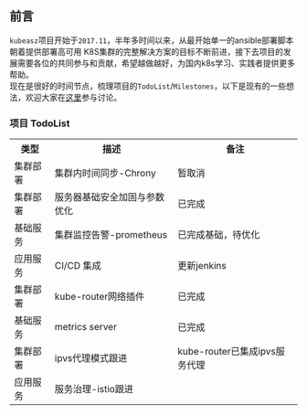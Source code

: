 ## 前言

`kubeasz`项目开始于`2017.11`，半年多时间以来，从最开始单一的ansible部署脚本朝着提供部署高可用 K8S集群的完整解决方案的目标不断前进，接下去项目的发展需要各位的共同参与和贡献，希望越做越好，为国内k8s学习、实践者提供更多帮助。  
现在是很好的时间节点，梳理项目的`TodoList`/`Milestones`，以下是现有的一些想法，欢迎大家在[这里](https://github.com/gjmzj/kubeasz/issues/188)参与讨论。

### 项目 TodoList 

<table border="0">
    <tr>
        <th>类型</th>
        <th>描述</th>
        <th>备注</th>
    </tr>
    <tr>
        <td>集群部署</td>
        <td>集群内时间同步-Chrony</td>
        <td>暂取消</td>
    </tr>
    <tr>
        <td>集群部署</td>
        <td>服务器基础安全加固与参数优化</td>
        <td>已完成</td>
    </tr>
    <tr>
        <td>基础服务</td>
        <td>集群监控告警-prometheus</td>
        <td>已完成基础，待优化</td>
    </tr>
    <tr>
        <td>应用服务</td>
        <td>CI/CD 集成</td>
        <td>更新jenkins</td>
    </tr>
    <tr>
        <td>集群部署</td>
        <td>kube-router网络插件</td>
        <td>已完成</td>
    </tr>
    <tr>
        <td>基础服务</td>
        <td>metrics server</td>
        <td>已完成</td>
    </tr>
    <tr>
        <td>集群部署</td>
        <td>ipvs代理模式跟进</td>
        <td>kube-router已集成ipvs服务代理</td>
    </tr>
    <tr>
        <td>应用服务</td>
        <td>服务治理-istio跟进</td>
        <td></td>
    </tr>
</table>


